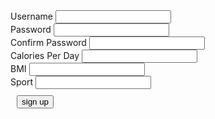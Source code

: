<body>
    <script src="{{ '/assets/js/signup.js' | relative_url }}"></script>
<body>
<div class="signup">
    <div style="">
        <label class="signupL">Username</label>
        <input id = "username" type="text"/>
    </div>
    <div style="">
        <label class="signupL">Password</label>
        <input id = "password" type="password">
    </div>
    <div style="">
        <label class="signupL">Confirm Password</label>
        <input id = "confirm_password" type="password">
    </div>
    <div style="">
        <label class="signupL">Calories Per Day</label>
        <input type="number">
    </div>
    <div style="">
        <label class="signupL">BMI</label>
        <input type="text">
    </div>
    <div style="">
        <label class="signupL">Sport</label>
        <input type="text">
    </div>
</div>
    <div style="padding: 10px">
        <button id = "signUPbutton" type="submit" class="signupbtn" onclick = "signup()">sign up</button>
    </div>
<!--input id='name' type = "text"/>
<button id = "press" onclick = "printName()">
<div id='result'></div>
<script src="{{ '/assets/js/signup.js' | relative_url }}"></script>-->
